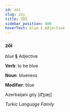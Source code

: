 ```yaml
---
id: zöi
slug: zöi
title: ZÖİ
sidebar_position: 480
hoverText: blue § Adjective
---
```


### zöi

*blue* **§** Adjective

**Verb**: to be blue

**Noun**: blueness

**Modifier**: blue

Azerbaijani göy [d͡ʒœj]

*Turkic Language Family*